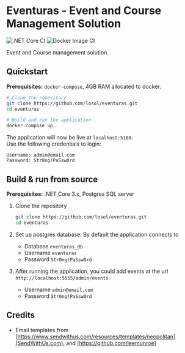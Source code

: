 # Eventuras - Event and Course Management Solution

![.NET Core CI](https://github.com/losol/eventuras/workflows/.NET%20Core%20CI/badge.svg)
![Docker Image CI](https://github.com/losol/eventuras/workflows/Docker%20Image%20CI/badge.svg)

Event and Course management solution.

## Quickstart

**Prerequisites:** `docker-compose`, 4GB RAM allocated to docker.

```bash
# Clone the repository
git clone https://github.com/losol/eventuras.git
cd eventuras

# Build and run the application
docker-compose up
```

The application will now be live at `localhost:5100`.  
Use the following credentials to login:

```text
Username: admin@email.com
Password: Str0ng!PaSsw0rd
```

## Build & run from source

**Prerequisites:** .NET Core 3.x, Postgres SQL server

1. Clone the repository

    ```bash
    git clone https://github.com/losol/eventuras.git
    cd eventuras
    ```

1. Set up postgres database. By default the application connects to

    - Database `eventuras_db`
    - Username `eventuras`
    - Password `Str0ng!PaSsw0rd`

1. After running the application, you could add events at the url `http://localhost:5555/admin/events`.
    - Username `admin@email.com`
    - Password `Str0ng!PaSsw0rd`

## Credits

-   Email templates from [https://www.sendwithus.com/resources/templates/neopolitan](SendWithUs.com), and [https://github.com/leemunroe]
